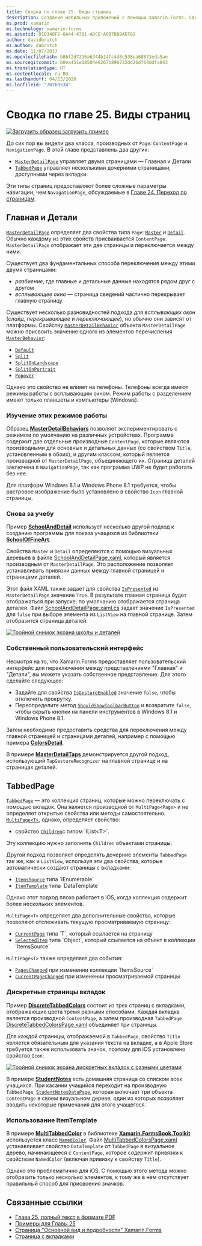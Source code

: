 ```yaml
---
title: Сводка по главе 25. Виды страниц
description: Создание мобильных приложений с помощью Xamarin.Forms. Сводка по главе 25. Виды страниц
ms.prod: xamarin
ms.technology: xamarin-forms
ms.assetid: D1D348F2-6A44-4781-ADCE-A0B7BB9AEF89
author: davidbritch
ms.author: dabritch
ms.date: 11/07/2017
ms.openlocfilehash: b86f2d7216a6344b14fc4d8c538ea68871eda5ae
ms.sourcegitcommit: b0ea451e18504e6267b896732dd26df64ddfa843
ms.translationtype: HT
ms.contentlocale: ru-RU
ms.lasthandoff: 04/13/2020
ms.locfileid: "70760534"
---
```

# <a name="summary-of-chapter-25-page-varieties"></a>Сводка по главе 25. Виды страниц

[![Загрузить образец](~/media/shared/download.png) загрузить пример](https://github.com/xamarin/xamarin-forms-book-samples/tree/master/Chapter25)

До сих пор вы видели два класса, производных от `Page`: `ContentPage` и `NavigationPage`. В этой главе представлены два других:

- [`MasterDetailPage`](xref:Xamarin.Forms.MasterDetailPage) управляет двумя страницами — Главная и Детали
- [`TabbedPage`](xref:Xamarin.Forms.TabbedPage) управляет несколькими дочерними страницами, доступными через вкладки

Эти типы страниц предоставляют более сложные параметры навигации, чем `NavagationPage`, обсуждаемые в [Главе 24. Переход по страницам](~/xamarin-forms/creating-mobile-apps-xamarin-forms/summaries/chapter24.md).

## <a name="master-and-detail"></a>Главная и Детали

[`MasterDetailPage`](xref:Xamarin.Forms.MasterDetailPage) определяет два свойства типа `Page`: [`Master`](xref:Xamarin.Forms.MasterDetailPage.Master) и [`Detail`](xref:Xamarin.Forms.MasterDetailPage.Detail). Обычно каждому из этих свойств присваивается `ContentPage`. `MasterDetailPage` отображает эти две страницы и переключается между ними.

Существует два фундаментальных способа переключения между этими двумя страницами:

- *разбиение*, где главные и детальные данные находятся рядом друг с другом
- *всплывающее окно* — страница сведений частично перекрывает главную страницу.

Существует несколько разновидностей подхода для *всплывающих окон* (*слайд*, *перекрывающее* и *переключающее*), но обычно они зависят от платформы. Свойству [`MasterDetailBehavior`](xref:Xamarin.Forms.MasterDetailPage.MasterBehavior) объекта `MasterDetailPage` можно присвоить значение одного из элементов перечисления [`MasterBehavior`](xref:Xamarin.Forms.MasterBehavior):

- [`Default`](xref:Xamarin.Forms.MasterBehavior.Default)
- [`Split`](xref:Xamarin.Forms.MasterBehavior.Split)
- [`SplitOnLandscape`](xref:Xamarin.Forms.MasterBehavior.SplitOnLandscape)
- [`SplitOnPortrait`](xref:Xamarin.Forms.MasterBehavior.SplitOnPortrait)
- [`Popover`](xref:Xamarin.Forms.MasterBehavior.Popover)

Однако это свойство не влияет на телефоны. Телефоны всегда имеют режимы работы с всплывающим окном. Режим работы с разделением имеют только планшеты и компьютеры (Windows).

### <a name="exploring-the-behaviors"></a>Изучение этих режимов работы

Образец [**MasterDetailBehaviors**](https://github.com/xamarin/xamarin-forms-book-samples/tree/master/Chapter25/MasterDetailBehaviors) позволяет экспериментировать с режимом по умолчанию на различных устройствах. Программа содержит две отдельные производные `ContentPage`, которые являются производными для основных и детальных данных (со свойством `Title`, установленным в обоих), и другим классом, который является производной от `MasterDetailPage`, объединяющего их. Страница деталей заключена в `NavigationPage`, так как программа UWP не будет работать без нее.

Для платформ Windows 8.1 и Windows Phone 8.1 требуется, чтобы растровое изображение было установлено в свойство `Icon` главной страницы.

### <a name="back-to-school"></a>Снова за учебу

Пример [**SchoolAndDetail**](https://github.com/xamarin/xamarin-forms-book-samples/tree/master/Chapter25/SchoolAndDetail) использует несколько другой подход к созданию программы для показа учащихся из библиотеки [**SchoolOfFineArt**](https://github.com/xamarin/xamarin-forms-book-samples/tree/master/Libraries/SchoolOfFineArt).

Свойства `Master` и `Detail` определяются с помощью визуальных деревьев в файле [SchoolAndDetailPage.xaml](https://github.com/xamarin/xamarin-forms-book-samples/blob/master/Chapter25/SchoolAndDetail/SchoolAndDetail/SchoolAndDetail/SchoolAndDetailPage.xaml), который является производным от `MasterDetailPage`. Это расположение позволяет устанавливать привязки данных между главной страницей и страницами деталей.

Этот файл XAML также задает для свойства [`IsPresented`](xref:Xamarin.Forms.MasterDetailPage.IsPresented) из `MasterDetailPage` значение `True`. В результате главная страница будет отображаться при запуске; по умолчанию отображается страница деталей. Файл [SchoolAndDetailPage.xaml.cs](https://github.com/xamarin/xamarin-forms-book-samples/blob/master/Chapter25/SchoolAndDetail/SchoolAndDetail/SchoolAndDetail/SchoolAndDetailPage.xaml.cs) задает значение `IsPresented` для `false` при выборе элемента из `ListView` на главной странице. Затем отобразится страница деталей:

[![Тройной снимок экрана школы и деталей](images/ch25fg09-small.png "Страница сведений из MasterDetailPage")](images/ch25fg09-large.png#lightbox "Страница сведений из MasterDetailPage")

### <a name="your-own-user-interface"></a>Собственный пользовательский интерфейс

Несмотря на то, что Xamarin.Forms предоставляет пользовательский интерфейс для переключения между представлениями "Главная" и "Детали", вы можете указать собственное представление. Для этого сделайте следующее:

- Задайте для свойства [`IsGestureEnabled`](xref:Xamarin.Forms.MasterDetailPage.IsGestureEnabled) значение `false`, чтобы отключить прокрутку.
- Переопределите метод [`ShouldShowToolbarButton`](xref:Xamarin.Forms.MasterDetailPage.ShouldShowToolbarButton) и возвратите `false`, чтобы скрыть кнопки на панели инструментов в Windows 8.1 и Windows Phone 8.1.

Затем необходимо предоставить средства для переключения между главной страницей и страницами деталей, например с помощью примера [**ColorsDetail**](https://github.com/xamarin/xamarin-forms-book-samples/tree/master/Chapter25/ColorsDetails).

В примере [**MasterDetailTaps**](https://github.com/xamarin/xamarin-forms-book-samples/tree/master/Chapter25/MasterDetailTaps) демонстрируется другой подход, использующий `TapGestureRecognizer` на главной странице и на страницах деталей.

## <a name="tabbedpage"></a>TabbedPage

[`TabbedPage`](xref:Xamarin.Forms.TabbedPage) — это коллекция страниц, которые можно переключать с помощью вкладок. Она является производной от `MultiPage<Page>` и не определяет открытые свойства или методы самостоятельно. [`MultiPage<T>`](xref:Xamarin.Forms.MultiPage`1), однако, определяет свойство:

- свойство [`Children`](xref:Xamarin.Forms.MultiPage`1.Children)с типом `IList<T>`.

Эту коллекцию нужно заполнять `Children` объектами страницы.

Другой подход позволяет определять дочерние элементы `TabbedPage` так же, как и `ListView`, используя эти два свойства, которые автоматически создают страницы с вкладками:

- [`ItemsSource`](xref:Xamarin.Forms.MultiPage`1.ItemsSource) типа `IEnumerable`
- [`ItemTemplate`](xref:Xamarin.Forms.MultiPage`1.ItemTemplate) типа `DataTemplate`

Однако этот подход плохо работает в iOS, когда коллекция содержит более нескольких элементов.

`MultiPage<T>` определяет два дополнительные свойства, которые позволяют отслеживать текущую просматриваемую страницу:

- [`CurrentPage`](xref:Xamarin.Forms.MultiPage`1.CurrentPage) типа `T`, который ссылается на страницу
- [`SelectedItem`](xref:Xamarin.Forms.MultiPage`1.SelectedItem) типа `Object`, который ссылается на объект в коллекции `ItemsSource`

`MultiPage<T>` также определяет два события:

- [`PagesChanged`](xref:Xamarin.Forms.MultiPage`1.PagesChanged) при изменении коллекции `ItemsSource`
- [`CurrentPageChanged`](xref:Xamarin.Forms.MultiPage`1.CurrentPageChanged) при изменении просматриваемой страницы

### <a name="discrete-tab-pages"></a>Дискретные страницы вкладок

Пример [**DiscreteTabbedColors**](https://github.com/xamarin/xamarin-forms-book-samples/tree/master/Chapter25/DiscreteTabbedColors) состоит из трех страниц с вкладками, отображающие цвета тремя разными способами. Каждая вкладка является производной `ContentPage`, а затем производная `TabbedPage` [DiscreteTabbedColorsPage.xaml](https://github.com/xamarin/xamarin-forms-book-samples/blob/master/Chapter25/DiscreteTabbedColors/DiscreteTabbedColors/DiscreteTabbedColors/DiscreteTabbedColorsPage.xaml) объединяет три страницы.

Для каждой страницы, отображаемой в `TabbedPage`, свойство `Title` является обязательным для указания текста на вкладке, а в Apple Store требуется также использовать значок, поэтому для iOS установлено свойство `Icon`:

[![Тройной снимок экрана дискретных вкладок с разными цветами](images/ch25fg13-small.png "TabbedPage")](images/ch25fg13-large.png#lightbox "TabbedPage")

В примере [**StudentNotes**](https://github.com/xamarin/xamarin-forms-book-samples/tree/master/Chapter25/StudentNotes) есть домашняя страница со списком всех учащихся. При касании учащийся переходит на производную `TabbedPage`, [`StudentNotesDataPage`](https://github.com/xamarin/xamarin-forms-book-samples/blob/master/Chapter25/StudentNotes/StudentNotes/StudentNotes/StudentNotesDataPage.xaml), которая включает три объекта `ContentPage` в своем визуальном дереве, один из которых позволяет вводить некоторые примечания для этого учащегося.

### <a name="using-an-itemtemplate"></a>Использование ItemTemplate

В примере [**MultiTabbedColor**](https://github.com/xamarin/xamarin-forms-book-samples/tree/master/Chapter25/MultiTabbedColors) в библиотеке [**Xamarin.FormsBook.Toolkit**](https://github.com/xamarin/xamarin-forms-book-samples/tree/master/Libraries/Xamarin.FormsBook.Toolkit) используется класс [`NamedColor`](https://github.com/xamarin/xamarin-forms-book-samples/blob/master/Libraries/Xamarin.FormsBook.Toolkit/Xamarin.FormsBook.Toolkit/NamedColor.cs). Файл [MultiTabbedColorsPage.xaml](https://github.com/xamarin/xamarin-forms-book-samples/blob/master/Chapter25/MultiTabbedColors/MultiTabbedColors/MultiTabbedColors/MultiTabbedColorsPage.xaml) устанавливает свойство `DataTemplate` от `TabbedPage` в визуальное дерево, начинающееся с `ContentPage`, которое содержит привязки к свойствам `NamedColor` (включая привязку к свойству `Title`).

Однако это проблематично для iOS. С помощью этого метода можно отобразить только несколько элементов, к тому же в нем отсутствует правильный способ для присвоения значков.

## <a name="related-links"></a>Связанные ссылки

- [Глава 25, полный текст в формате PDF](https://download.xamarin.com/developer/xamarin-forms-book/XamarinFormsBook-Ch25-Apr2016.pdf)
- [Примеры для Главы 25](https://github.com/xamarin/xamarin-forms-book-samples/tree/master/Chapter25)
- [Страница "Основной вид и подробности" Xamarin.Forms](~/xamarin-forms/app-fundamentals/navigation/master-detail-page.md)
- [Страница с вкладками](~/xamarin-forms/app-fundamentals/navigation/tabbed-page.md)
